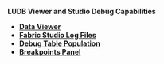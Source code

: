 <strong>LUDB Viewer and Studio Debug Capabilities<strong>
<ul>

<li><a href="/articles/13_LUDB_viewer_and_studio_debug_capabilities/01_data_viewer.md">Data Viewer</a></li>
<li><a href="/articles/13_LUDB_viewer_and_studio_debug_capabilities/02_fabric_studio_log_files.md">Fabric Studio Log Files</a></li>
<li><a href="/articles/13_LUDB_viewer_and_studio_debug_capabilities/03_debug_table_population.md">Debug Table Population</a></li>
<li><a href="/articles/13_LUDB_viewer_and_studio_debug_capabilities/04_breakpoints_panel.md">Breakpoints Panel</a></li>
</ul>

